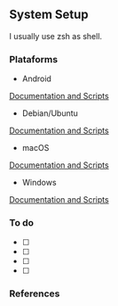 ## System Setup

I usually use zsh as shell.

### Plataforms

- Android

[Documentation and Scripts](https://github.com/Eowfenth/workspace-settings/tree/master/)

- Debian/Ubuntu

[Documentation and Scripts](https://github.com/Eowfenth/workspace-settings/tree/master/linux)

- macOS

[Documentation and Scripts](https://github.com/Eowfenth/workspace-settings/tree/master/)

- Windows

[Documentation and Scripts](https://github.com/Eowfenth/workspace-settings/tree/master/)

### To do

 - [ ] 
 - [ ]
 - [ ]
 - [ ]


### References